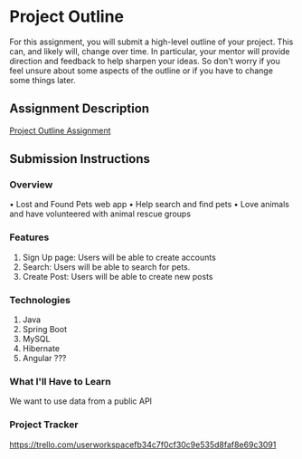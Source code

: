 # Project Outline
For this assignment, you will submit a high-level outline of your project. This can, and likely will, change over time. In particular, your mentor will provide direction and feedback to help sharpen your ideas. So don't worry if you feel unsure about some aspects of the outline or if you have to change some things later.

## Assignment Description
[Project Outline Assignment](https://education.launchcode.org/liftoff/modules/assignments/project-outline)

## Submission Instructions

### Overview
•	Lost and Found Pets web app
•	Help search and find pets
•	Love animals and have volunteered with animal rescue groups

### Features
1.	Sign Up page: Users will be able to create accounts 
2.	Search: Users will be able to search for pets.
3.	Create Post: Users will be able to create new posts 

### Technologies
1.	Java
2.	Spring Boot
3.	MySQL
4.	Hibernate
5.	Angular ???

### What I'll Have to Learn
We want to use data from a public API  

### Project Tracker
https://trello.com/userworkspacefb34c7f0cf30c9e535d8faf8e69c3091
